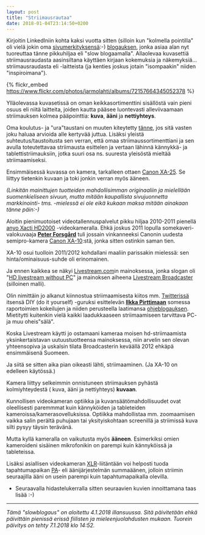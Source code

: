 ```yaml
---
layout: post
title: "Striimausrautaa"
date: 2018-01-04T23:14:50+0200
---
```

Kirjoitin LinkedIniin kohta kaksi vuotta sitten (silloin kun "kolmella pointilla" oli vielä jokin oma [sivumerkityksensä](https://www.verkkouutiset.fi/tama-on-stubbin-kolmen-pointin-salaisuus-22768/):-) [blogauksen](https://www.linkedin.com/pulse/laadukkaan-livestriimin-kolme-pointtia-jarmo-lahti/), jonka asiaa alan nyt tuoreuttaa tänne pikkuhiljaa eli "slow blogaamalla". Allaolevaa kuvasettiä striimausraudasta aasinsiltana käyttäen kirjaan kokemuksia ja näkemyksiä... striimausraudasta eli -laitteista (ja kenties joskus jotain "isompaakin" niiden "inspiroimana").

{% flickr_embed https://www.flickr.com/photos/jarmolahti/albums/72157664345052378 %}<!--more-->

Ylläolevassa kuvasetissä on oman keikkasortimenttini sisällöstä vain pieni osuus eli niitä laitteita, joiden kautta pääsee luontevasti alleviivaamaan striimauksen kolmea pääpointtia: **kuva**, **ääni** ja **nettiyhteys**.

Oma koulutus- ja "ura"taustani on muuten kiteytetty [tänne](http://www.infocrea.fi/cv/), jos sitä vasten joku haluaa arvioida alle kertyvää juttua. Lisäksi yleistä suhteutus/taustoitusta sen verran, että omaa striimaussortimenttiani ja sen avulla toteutettavaa striimausta esittelen ja vertaan lähinnä kännykkä- ja tablettistriimauksiin, jotka suuri osa ns. suuresta yleisöstä mieltää striimaamiseksi.

Ensimmäisessä kuvassa on kamera, tarkalleen ottaen [Canon XA-25](https://www.canon.fi/for_home/product_finder/camcorders/professional/xa25/). Se liittyy tietenkin kuvaan ja toki jonkin verran myös ääneen.

*(Linkitän mainittujen tuotteiden mahdollisimman originaaliin ja mielellään suomenkieliseen sivuun, mutta mitään kaupallista sivujuonnetta markkinointi- tms. -mielessä ei ole eikä kukaan maksa mitään ainakaan tänne päin:-)*

Aloitin pienimuotoiset videotallennuspalvelut pikku hiljaa 2010-2011 pienellä [anyo Xacti HD2000](http://www.photographyblog.com/pages/reviews/reviews_sanyo_xacti_hd2000.php) -videokameralla. Ehkä joskus 2011 lopulla somekaveri-valokuvaaja [**Peter Forsgård**](http://peterforsgard.squarespace.com/) tuli jossain vinkanneeksi Canonin uudesta semipro-kamera [Canon XA-10](https://www.canon.fi/for_home/product_finder/camcorders/professional/xa10/specification.aspx):stä, jonka sitten ostinkin saman tien.

XA-10 osui tuolloin 2011/2012 kohdallani maaliin parissakin mielessä: sen hinta/ominaisuus-suhde oli erinomainen.

Ja ennen kaikkea se näkyi [Livestream.com](http://livestream.com)in mainoksessa, jonka slogan oli "[HD livestream without PC](http://www.streamingmedia.com/Articles/News/Online-Video-News/Livestream-No-Computer-Required-81921.aspx)" ja mainoksen aiheena [Livestream Broadcaster](https://livestream.com/broadcaster) (silloinen malli).

Olin nimittäin jo alkanut kiinnostua striimaamisesta kiitos mm. [Twitterissä](https://twitter.com/ilkkapirttimaa) itsensä DIY (do it yourself) -guruksi esittelevän [**Ilkka Pirttimaan**](https://www.linkedin.com/in/ilkka-pirttimaa-09a8783/) somessa raportoimien kokeilujen ja niiden perusteella laatimansa [ohjeblogauksen](http://softaajarautaa.blogspot.fi/2010/04/opas-mobiilivideostriimaukseen.html).  Mietitytti kuitenkin vielä kaikki laadukkaaseen striimaamiseen tarvittava PC- ja muu oheis"sälä".

Koska Livestream käytti jo ostamaani kameraa moisen hd-striimaamista yksinkertaistavan uutuustuotteensa mainoksessa, niin arvelin sen olevan yhteensopiva ja uskalsin tilata Broadcasterin keväällä 2012 ehkäpä ensimmäisenä Suomeen.

Ja siitä se sitten aika pian oikeasti lähti, striimaaminen. (Ja XA-10 on edelleen käytössä.)

Kamera liittyy selkeimmin onnistuneen striimauksen pyhästä kolmiyhteydestä ( kuva, ääni ja nettiyhteys) **kuvaan**.

Kunnollisen videokameran optiikka ja kuvansäätömahdollisuudet ovat oleellisesti paremmmat kuin kännyköiden ja tableteiden kameroissa/kamerasovelluksissa. Optiikka mahdollistaa mm. zoomaamisen vaikka salin perältä puhujaan tai yksityiskohtaan screenillä ja striimissä kuva silti pysyy täysin terävänä. 

Mutta kyllä kameralla on vaikutusta myös **ääneen**. Esimerkiksi omien kameroideni sisäinen mikrofonikin on parempi kuin kännyköissä ja tableteissa.

Lisäksi asiallisen videokameran [XLR](https://fi.wikipedia.org/wiki/XLR-liitin)-liitäntään voi helposti tuoda tapahtumapaikan [PA](https://fi.wikipedia.org/wiki/PA-j%C3%A4rjestelm%C3%A4)- eli äänijärjestelmän summaäänen, jolloin striimin seuraajilla ääni on usein parempi kuin tapahtumapaikalla olevilla. 

- Seuraavalla hidastelukerralla sitten seuraavien kuvien innoittamana taas lisää :-) 

* * * 

*Tämä "slowblogaus" on aloitettu 4.1.2018 illansuussa. Sitä päivitetään ehkä päivittäin pienissä erissä fiilisten ja mieleenjuolahdusten mukaan. Tuorein päivitys on tehty 7.1.2018 klo 14:52.*
